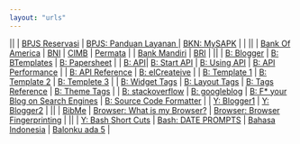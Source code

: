 ```yaml
---
layout: "urls"
---
```


||
| [BPJS Reservasi](https://reservasi.ehealth.co.id/) | [BPJS: Panduan Layanan ](https://www.bpjs-kesehatan.go.id/bpjs/arsip/view/1477) | [BKN: MySAPK](https://mysapk.bkn.go.id/) | |
||
| [Bank Of America](https://www.bankofamerica.com/) | [BNI](https://www.bni.co.id/) | [CIMB](https://www.octoclicks.co.id/) | [Permata](https://www.permatabank.com/) |
| [Bank Mandiri](https://bankmandiri.co.id/) | [BRI](https://bri.co.id/) |
||
| [B: Blogger](https://www.blogger.com/) | [B: BTemplates](https://btemplates.com/) | [B: Papersheet](https://github.com/mynimi/Papersheet) |
| [B: API](https://developers.google.com/blogger/)| [B: Start API](https://developers.google.com/blogger/docs/3.0/getting_started) | [B: Using API](https://developers.google.com/blogger/docs/3.0/using) | [B: API Performance](https://developers.google.com/blogger/docs/3.0/performance) |
| [B: API Reference](https://developers.google.com/blogger/docs/3.0/reference) | [B: elCreateive](https://www.elcreativeacademy.com/search/label/Blogger) | 
| [B: Template 1](https://www.compromath.com/2017/07/create-blogger-template.html) | [B: Template 2](https://blog.templatetoaster.com/create-blogger-template-tutorial-guide/) | [B: Templete 3](https://www.freshtechtips.com/2018/11/create-custom-blogger-template.html) |
| [B: Widget Tags](https://support.google.com/blogger/answer/46995) | [B: Layout Tags](https://support.google.com/blogger/answer/47270) | [B: Tags Reference](https://blogger2ools.mystady.com/) | [B: Theme Tags](https://geekthis.net/post/blogger-theme-data-tags-for-widgets/) | 
| [B: stackoverflow](https://stackoverflow.com/questions/tagged/blogger) | [B: googleblog](https://blogger.googleblog.com/) | [B: F* your Blog on Search Engines](https://support.google.com/blogger/answer/41373) | [B: Source Code Formatter](http://codeformatter.blogspot.com/) | 
| [Y: Blogger1](https://youtu.be/CrSC1ZA9j0M) | [Y: Blogger2](https://youtu.be/O7WbVj5apxU) |
||
| [BibMe](https://www.bibme.org/) | [Browser: What is my Browser?](https://www.whatismybrowser.com/) | [Browser: Browser Fingerprinting](https://pixelprivacy.com/resources/browser-fingerprinting/) |
||
| [Y: Bash Short Cuts](https://www.youtube.com/watch?v=C-AQAJXdoS8) | [Bash: DATE PROMPTS](https://askubuntu.com/questions/193416/adding-timestamps-to-terminal-prompts) | [Bahasa Indonesia](https://rahmatm.samik-ibrahim.vlsm.org/2017/08/bahasa-indonesia.html) | [Balonku ada 5](https://youtu.be/K5czD_jB9Os) |

